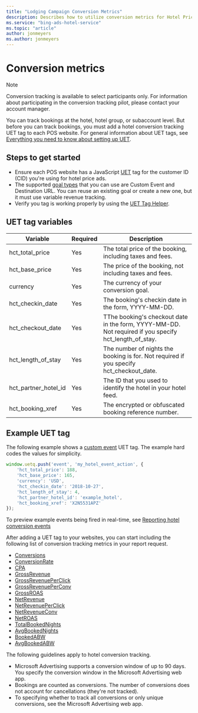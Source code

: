 ```yaml
---
title: "Lodging Campaign Conversion Metrics"
description: Describes how to utilize conversion metrics for Hotel Price Ads.
ms.service: "bing-ads-hotel-service"
ms.topic: "article"
author: jonmeyers
ms.author: jonmeyers
---
```


# <a name="conversionmetrics"></a> Conversion metrics

> [!NOTE]
> Conversion tracking is available to select participants only. For information about participating in the conversion tracking pilot, please contact your account manager.

You can track bookings at the hotel, hotel group, or subaccount level. But before you can track bookings, you must add a hotel conversion tracking UET tag to each POS website. For general information about UET tags, see [Everything you need to know about setting up UET](https://help.ads.microsoft.com/#apex/3/en/56913/2-500).

## Steps to get started

- Ensure each POS website has a JavaScript [UET](https://help.bingads.microsoft.com/#apex/3/en/56682/0) tag for the customer ID (CID) you're using for hotel price ads.
- The supported [goal types](https://help.bingads.microsoft.com/#apex/3/en/56709/2) that you can use are Custom Event and Destination URL. You can reuse an existing goal or create a new one, but it must use variable revenue tracking.
- Verify you tag is working properly by using the [UET Tag Helper](https://chrome.google.com/webstore/detail/uet-tag-helper-by-bing-ad/naijndjklgmffmpembnkfbcjbognokbf?utm_source=chrome-app-launcher-info-dialog).

## UET tag variables

|Variable|Required|Description
|-|-|-
|hct_total_price|Yes|The total price of the booking, including taxes and fees.
|hct_base_price|Yes|The price of the booking, not including taxes and fees.
|currency|Yes|The currency of your conversion goal.
|hct_checkin_date|Yes|The booking's checkin date in the form, YYYY-MM-DD.
|hct_checkout_date|Yes|TThe booking's checkout date in the form, YYYY-MM-DD. Not required if you specify hct_length_of_stay.
|hct_length_of_stay|Yes|The number of nights the booking is for. Not required if you specify hct_checkout_date.
|hct_partner_hotel_id|Yes|The ID that you used to identify the hotel in your hotel feed.
|hct_booking_xref|Yes|The encrypted or obfuscated booking reference number.

## Example UET tag

The following example shows a [custom event](https://help.bingads.microsoft.com/#apex/3/en/56684/2) UET tag. The example hard codes the values for simplicity.

```javascript
window.uetq.push('event', 'my_hotel_event_action', {​
    'hct_total_price': 188,​
    'hct_base_price': 165,​
    'currency': 'USD',​
    'hct_checkin_date': '2018-10-27',​
    'hct_length_of_stay': 4,​
    'hct_partner_hotel_id': 'example_hotel',​
    'hct_booking_xref': 'X2N5531APZ'​
});​
```

To preview example events being fired in real-time, see [Reporting hotel conversion events](https://bingadsuet.azurewebsites.net/HotelConversions.html)

After adding a UET tag to your websites, you can start including the following list of conversion tracking metrics in your report request.

- [Conversions](#conversions)
- [ConversionRate](#conversionrate)
- [CPA](#cpa)
- [GrossRevenue](#grossrevenue)
- [GrossRevenuePerClick](#grossrevenueperclick)
- [GrossRevenuePerConv](#grossrevenueperconv)
- [GrossROAS](#grossroas)
- [NetRevenue](#netrevenue)
- [NetRevenuePerClick](#netrevenueperclick)
- [NetRevenueConv](#netrevenueconv)
- [NetROAS](#netroas)
- [TotalBookedNights](#totalbookednights)
- [AvgBookedNights](#avgbookednights)
- [BookedABW](#bookedabw)
- [AvgBookedABW](#avgbookedabw)

The following guidelines apply to hotel conversion tracking.

- Microsoft Advertising supports a conversion window of up to 90 days. You specify the conversion window in the Microsoft Advertising web app.
- Bookings are counted as conversions. The number of conversions does not account for cancellations (they're not tracked).
- To specifying whether to track all conversions or only unique conversions, see the Microsoft Advertising web app.